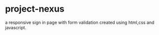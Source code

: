 # project-nexus
a responsive sign in page with form validation created using html,css and javascript. 
